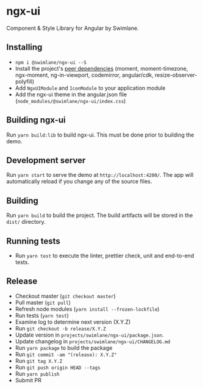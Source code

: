 # ngx-ui

Component & Style Library for Angular by Swimlane.

## Installing

- `npm i @swimlane/ngx-ui --S`
- Install the project's [peer dependencies](https://github.com/swimlane/ngx-ui/blob/master/projects/swimlane/ngx-ui/package.json#L27) (moment, moment-timezone, ngx-moment, ng-in-viewport, codemirror, angular/cdk, resize-observer-polyfill)
- Add `NgxUIModule` and `IconModule` to your application module
- Add the ngx-ui theme in the angular.json file (`node_modules/@swimlane/ngx-ui/index.css`)

## Building ngx-ui

Run `yarn build:lib` to build ngx-ui. This must be done prior to building the demo.

## Development server

Run `yarn start` to serve the demo at `http://localhost:4200/`. The app will automatically reload if you change any of the source files.

## Building

Run `yarn build` to build the project. The build artifacts will be stored in the `dist/` directory.

## Running tests

- Run `yarn test` to execute the linter, prettier check, unit and end-to-end tests.

## Release

- Checkout master (`git checkout master`)
- Pull master (`git pull`)
- Refresh node modules (`yarn install --frozen-lockfile`)
- Run tests (`yarn test`)
- Examine log to determine next version (X.Y.Z)
- Run `git checkout -b release/X.Y.Z`
- Update version in `projects/swimlane/ngx-ui/package.json`.
- Update changelog in `projects/swimlane/ngx-ui/CHANGELOG.md`
- Run `yarn package` to build the package
- Run `git commit -am "(release): X.Y.Z"`
- Run `git tag X.Y.Z`
- Run `git push origin HEAD --tags`
- Run `yarn publish`
- Submit PR
